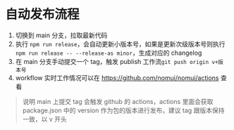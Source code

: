 # 自动发布流程

1. 切换到 main 分支，拉取最新代码
2. 执行 `npm run release`，会自动更新小版本号，如果是更新次级版本号则执行`npm run release -- --release-as minor`，生成对应的 changelog
3. 在 main 分支手动提交一个 tag，触发 publish 工作流`git push origin v+版本号`
4. workflow 实时工作情况可以在 https://github.com/nomui/nomui/actions 查看

> 说明 main 上提交 tag 会触发 github 的 actions，actions 里面会获取 package.json 中的 version 作为包的版本进行发布，建议 tag 跟版本保持一致，以 v 开头

